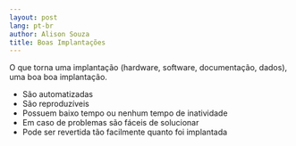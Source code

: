 ```yaml
---
layout: post
lang: pt-br
author: Alison Souza
title: Boas Implantações
---
```

O que torna uma implantação (hardware, software, documentação, dados), uma boa boa implantação.

- São automatizadas
- São reproduzíveis
- Possuem baixo tempo ou nenhum tempo de inatividade
- Em caso de problemas são fáceis de solucionar
- Pode ser revertida tão facilmente quanto foi implantada

